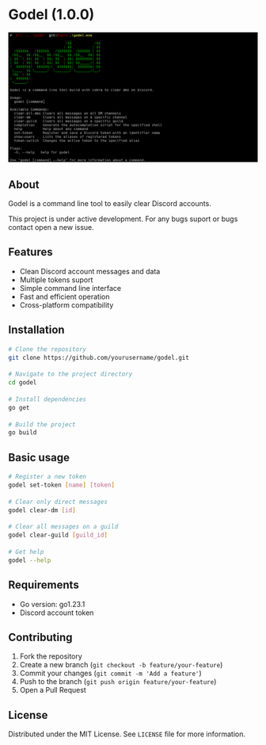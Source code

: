 # Godel (1.0.0)

![PREVIEW](/public/PREVIEW.png)

## About

Godel is a command line tool to easily clear Discord accounts.

This project is under active development. For any bugs suport or bugs contact open a new issue.

## Features

- Clean Discord account messages and data
- Multiple tokens suport
- Simple command line interface
- Fast and efficient operation
- Cross-platform compatibility

## Installation

```bash
# Clone the repository
git clone https://github.com/yourusername/godel.git

# Navigate to the project directory
cd godel

# Install dependencies
go get

# Build the project
go build
```

## Basic usage

```bash
# Register a new token
godel set-token [name] [token]

# Clear only direct messages
godel clear-dm [id]

# Clear all messages on a guild
godel clear-guild [guild_id] 

# Get help
godel --help
```

## Requirements

- Go version: go1.23.1
- Discord account token

## Contributing

1. Fork the repository
2. Create a new branch (`git checkout -b feature/your-feature`)
3. Commit your changes (`git commit -m 'Add a feature'`)
4. Push to the branch (`git push origin feature/your-feature`)
5. Open a Pull Request

## License

Distributed under the MIT License. See `LICENSE` file for more information.